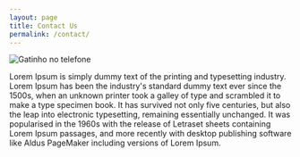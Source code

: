 ```yaml
---
layout: page
title: Contact Us
permalink: /contact/
---
```


![Gatinho no telefone](https://www.petlove.com.br/dicas/wp-content/uploads/2017/07/gatos-nos-games-2.jpg)

Lorem Ipsum is simply dummy text of the printing and typesetting industry. Lorem Ipsum has been the industry's standard dummy text ever since the 1500s, when an unknown printer took a galley of type and scrambled it to make a type specimen book. It has survived not only five centuries, but also the leap into electronic typesetting, remaining essentially unchanged. It was popularised in the 1960s with the release of Letraset sheets containing Lorem Ipsum passages, and more recently with desktop publishing software like Aldus PageMaker including versions of Lorem Ipsum.